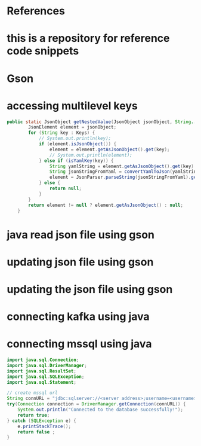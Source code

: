 # References
# this is a repository for reference code snippets

# Gson
# accessing multilevel keys 
```java
public static JsonObject getNestedValue(JsonObject jsonObject, String... Keys) {
        JsonElement element = jsonObject;
        for (String key : Keys) {
            // System.out.println(key);
            if (element.isJsonObject()) {
                element = element.getAsJsonObject().get(key);
                // System.out.println(element);
            } else if (isYamlKey(key)) {
                String yamlString = element.getAsJsonObject().get(key).getAsString();
                String jsonStringFromYaml = convertYamlToJson(yamlString);
                element = JsonParser.parseString(jsonStringFromYaml).getAsJsonObject();
            } else {
                return null;
            }
        }
        return element != null ? element.getAsJsonObject() : null;
    }
```
# java read json file using gson
# updating json file using gson
# updating the json file using gson 
# connecting kafka using java
# connecting mssql using java 
```java
import java.sql.Connection;
import java.sql.DriverManager;
import java.sql.ResultSet;
import java.sql.SQLException;
import java.sql.Statement;

// create mssql url
String connURL = "jdbc:sqlserver://<server address>;username=<username>@<server>;password=<password>;";
try(Connection connection = DriverManager.getConnection(connURL)) {
    System.out.println("Connected to the database successfully!");
    return true;
} catch (SQLException e) {
    e.printStackTrace();
    return false ;
}
```


